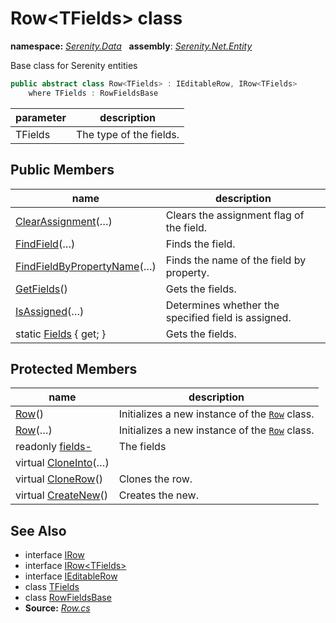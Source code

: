 # Row&lt;TFields&gt; class
**namespace:** *[Serenity.Data](../README.md#serenity.data-namespace)*   **assembly**: *[Serenity.Net.Entity](../README.md)*

Base class for Serenity entities

```csharp
public abstract class Row<TFields> : IEditableRow, IRow<TFields>
    where TFields : RowFieldsBase
```

| parameter | description |
| --- | --- |
| TFields | The type of the fields. |

## Public Members

| name | description |
| --- | --- |
| [ClearAssignment](Row-1/ClearAssignment.md)(…) | Clears the assignment flag of the field. |
| [FindField](Row-1/FindField.md)(…) | Finds the field. |
| [FindFieldByPropertyName](Row-1/FindFieldByPropertyName.md)(…) | Finds the name of the field by property. |
| [GetFields](Row-1/GetFields.md)() | Gets the fields. |
| [IsAssigned](Row-1/IsAssigned.md)(…) | Determines whether the specified field is assigned. |
| static [Fields](Row-1/Fields.md) { get; } | Gets the fields. |

## Protected Members

| name | description |
| --- | --- |
| [Row](Row-1/Row.md)() | Initializes a new instance of the [`Row`](Row-1.md) class. |
| [Row](Row-1/Row.md)(…) | Initializes a new instance of the [`Row`](Row-1.md) class. |
| readonly [fields-](Row-1/fields-.md) | The fields |
| virtual [CloneInto](Row-1/CloneInto.md)(…) |  |
| virtual [CloneRow](Row-1/CloneRow.md)() | Clones the row. |
| virtual [CreateNew](Row-1/CreateNew.md)() | Creates the new. |

## See Also

* interface [IRow](IRow.md)
* interface [IRow&lt;TFields&gt;](IRow-1.md)
* interface [IEditableRow](IEditableRow.md)
* class [TFields](../Serenity.Net.Entity/Row-1.TFields.md)
* class [RowFieldsBase](RowFieldsBase.md)
* **Source:** *[Row.cs](https://github.com/serenity-is/Serenity/blob/master/src/Serenity.Net.Entity/Row/Row.cs)*
